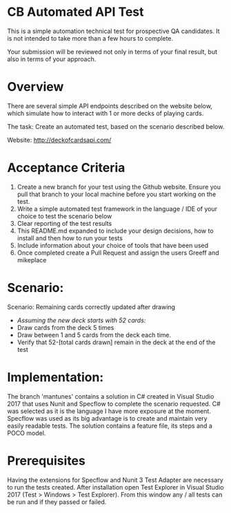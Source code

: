 # CB Automated API Test

This is a simple automation technical test for prospective QA candidates. It is not intended to take more than a few hours to complete.

Your submission will be reviewed not only in terms of your final result, but also in terms of your approach.

# Overview

There are several simple API endpoints described on the website below, which simulate how to interact with 1 or more decks of playing cards.

The task: Create an automated test, based on the scenario described below.

Website: http://deckofcardsapi.com/ 

# Acceptance Criteria
1. Create a new branch for your test using the Github website. Ensure you pull that branch to your local machine before you start working on the test.
2. Write a simple automated test framework in the language / IDE of your choice to test the scenario below
3. Clear reporting of the test results
4. This README.md expanded to include your design decisions, how to install and then how to run your tests
5. Include information about your choice of tools that have been used
6. Once completed create a Pull Request and assign the users Greeff and mikeplace

# Scenario:

Scenario: Remaining cards correctly updated after drawing
- *Assuming the new deck starts with 52 cards:*
- Draw cards from the deck 5 times
- Draw between 1 and 5 cards from the deck each time.
- Verify that 52-[total cards drawn] remain in the deck at the end of the test

# Implementation:

The branch 'mantunes' contains a solution in C# created in Visual Studio 2017 that uses Nunit and Specflow to complete the scenario requested.
C# was selected as it is the language I have more exposure at the moment.
Specflow was used as its big advantage is to create and maintain very easily readable tests.
The solution contains a feature file, its steps and a POCO model.

# Prerequisites

Having the extensions for Specflow and Nunit 3 Test Adapter are necessary to run the tests created.
After installation open Test Explorer in Visual Studio 2017 (Test > Windows > Test Explorer). From this window any / all tests can be run and if they passed or failed.
